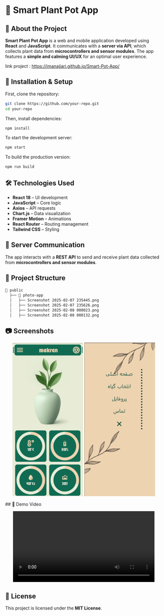 # 🌱 Smart Plant Pot App  

## 📌 About the Project  
**Smart Plant Pot App** is a web and mobile application developed using **React** and **JavaScript**. It communicates with a **server via API**, which collects plant data from **microcontrollers and sensor modules**. The app features a **simple and calming UI/UX** for an optimal user experience.  

link project : https://imanajjari.github.io/Smart-Pot-App/

## 🚀 Installation & Setup  
First, clone the repository:  
```bash
git clone https://github.com/your-repo.git
cd your-repo
```
Then, install dependencies:  
```bash
npm install
```
To start the development server:  
```bash
npm start
```
To build the production version:  
```bash
npm run build
```

## 🛠️ Technologies Used  
- **React 18** – UI development  
- **JavaScript** – Core logic  
- **Axios** – API requests  
- **Chart.js** – Data visualization  
- **Framer Motion** – Animations  
- **React Router** – Routing management  
- **Tailwind CSS** – Styling  

## 📡 Server Communication  
The app interacts with a **REST API** to send and receive plant data collected from **microcontrollers and sensor modules**.  

## 📁 Project Structure  
```
📂 public
  ├── 📂 photo-app
  │   ├── Screenshot 2025-02-07 235445.png
  │   ├── Screenshot 2025-02-07 235626.png
  │   ├── Screenshot 2025-02-08 000023.png
  │   ├── Screenshot 2025-02-08 000132.png
```

## 📷 Screenshots  
<p align="center">
  <img src="public/photo-app/Screenshot%202025-02-07%20235445.png" width="45%">
  <img src="public/photo-app/Screenshot%202025-02-07%20235626.png" width="45%">
</p>
## 🎥 Demo Video  
<p align="center">
  <video width="90%" controls>
    <source src="public/photo-app/Screen_Recording_20250207_182536_Chrome.mp4" type="video/mp4">
    Your browser does not support the video tag.
  </video>
</p>



## 📝 License  
This project is licensed under the **MIT License**.
